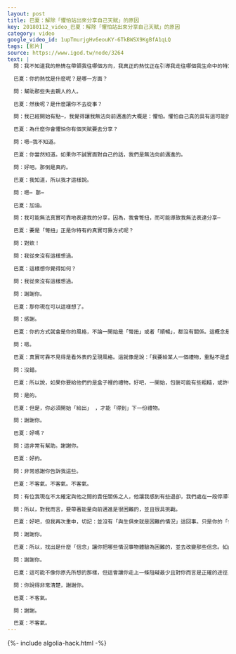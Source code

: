 ```yaml
---
layout: post
title: 巴夏：解除「懼怕站出來分享自己天賦」的原因
key: 20180112_video_巴夏：解除「懼怕站出來分享自己天賦」的原因
category: video
google_video_id: 1upTmurjgHv6eouKY-6TkBWSX9KgBfA1qLQ
tags: [影片]
source: https://www.igod.tw/node/3264
text: |
  問：我不知道我的熱情在帶領我往哪個方向，我真正的熱忱正在引導我走往哪個我生命中的特定方向？

  巴夏：你的熱忱是什麼呢？是哪一方面？

  問：幫助那些失去親人的人。

  巴夏：然後呢？是什麼讓你不去從事？

  問：我已經開始有點⋯，我覺得讓我無法向前邁進的大概是：懼怕。懼怕自己真的具有這可能的天賦要去分享。

  巴夏：為什麼你會懼怕你有個天賦要去分享？

  問：嗯⋯我不知道。

  巴夏：你當然知道。如果你不誠實面對自己的話，我們是無法向前邁進的。

  問：好吧。那倒是真的。

  巴夏：我知道，所以我才這樣說。

  問：嗯⋯ 那⋯

  巴夏：加油。

  問：我可能無法真實可靠地表達我的分享，因為，我會彆扭，而可能導致我無法表達分享⋯

  巴夏：要是「彆扭」正是你特有的真實可靠方式呢？

  問：對欸！

  問：我從來沒有這樣想過。

  巴夏：這樣想你覺得如何？

  問：我從來沒有這樣想過。

  問：謝謝你。

  巴夏：那你現在可以這樣想了。

  問：感謝。

  巴夏：你的方式就會是你的風格，不論一開始是「彆扭」或者「順暢」，都沒有關係。這概念是：這正是你要去分享的天賦，而這就是讓「你所要分享的東西」真實可靠的原因。

  問：嗯。

  巴夏：真實可靠不見得是看外表的呈現風格。這就像是說：「我要給某人一個禮物，重點不是盒子裡的內容物，而是包裝紙」。並不真的如此。是盒子裡面的東西才是重點，對吧？

  問：沒錯。

  巴夏：所以說，如果你要給他們的是盒子裡的禮物，好吧，一開始，包裝可能有些粗糙，或許在一開始時你並沒有把盒子上的蝴蝶結繫緊，但是，隨著每一次的練習，一次又一次，當你又再給出禮物時，盒子上的包裝和蝴蝶結會變得越來越漂亮，越美觀、越好看，對吧？

  問：是的。

  巴夏：但是，你必須開始「給出」 ，才能「得到」下一份禮物。

  問：謝謝你。

  巴夏：好嗎？

  問：這非常有幫助。謝謝你。

  巴夏：好的。

  問：非常感謝你告訴我這些。

  巴夏：不客氣。不客氣。不客氣。

  問：有位我現在不太確定與他之間的責任關係之人，他讓我感到有些退卻，我們處在一段停滯不前的關係中。

  問：所以，對我而言，要帶著能量向前邁進是很困難的，並且很具挑戰。

  巴夏：好吧，但我再次重申，切記：並沒有「與生俱來就是困難的情況」這回事。只是你的「信念」和「定義」，以及「你與情況的關係」，讓你把某些情況體驗為「困難」。

  問：謝謝你。

  巴夏：所以，找出是什麼「信念」讓你把哪些情況事物體驗為困難的，並去改變那些信念。如此一來，那經驗將不再是困難的。

  問：謝謝你。

  巴夏：這可能不像你原先所想的那樣，但這會讓你走上一條阻礙最少且對你而言是正確的途徑，而這是我們說「不再是困難的」的意思。事情會以某種方式改變，而讓你更清楚地看見：哪些事情需要完成，哪些則不需去做。因為那些被稱為「困難」的經驗，可能只是「你認為某事應該要發生」的臆測，並非「某事必需發生」的真實情況，或甚至根本是你不需要(讓它發生在你身上)的經驗。

  問：你說得非常清楚，謝謝你。

  巴夏：不客氣。

  問：謝謝。

  巴夏：不客氣。
---
```


{%- include algolia-hack.html -%}
